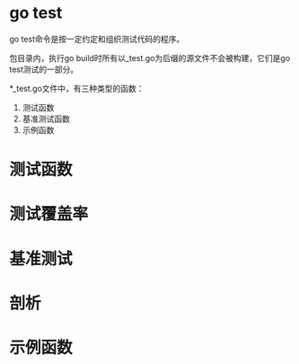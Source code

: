 # go test
go test命令是按一定约定和组织测试代码的程序。

包目录内，执行go build时所有以_test.go为后缀的源文件不会被构建，它们是go test测试的一部分。

*_test.go文件中，有三种类型的函数：

1. 测试函数
2. 基准测试函数
3. 示例函数

# 测试函数
# 测试覆盖率
# 基准测试
# 剖析
# 示例函数  